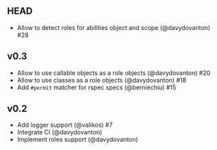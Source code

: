 ## HEAD

* Allow to detect roles for abilities object and scope (@davydovanton) #28

## v0.3

* Allow to use callable objects as a role objects (@davydovanton) #20
* Allow to use classes as a role objects (@davydovanton) #18
* Add `#permit` matcher for rspec specs (@berniechiu) #15

## v0.2

* Add logger support (@valikos) #7
* Integrate CI (@davydovanton)
* Implement roles support (@davydovanton)
